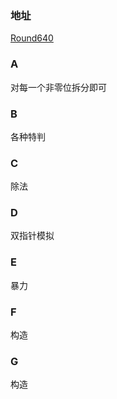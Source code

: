 ### 地址
[Round640](https://codeforces.com/contest/1352)

### A
对每一个非零位拆分即可

### B
各种特判

### C
除法

### D
双指针模拟

### E
暴力

### F
构造

### G
构造
